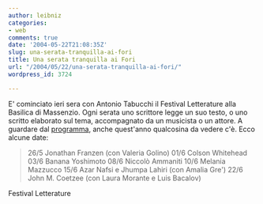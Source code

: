 ```yaml
---
author: leibniz
categories:
- web
comments: true
date: '2004-05-22T21:08:35Z'
slug: una-serata-tranquilla-ai-fori
title: Una serata tranquilla ai Fori
url: "/2004/05/22/una-serata-tranquilla-ai-fori/"
wordpress_id: 3724

---
```

E' cominciato ieri sera con Antonio Tabucchi il Festival Letterature alla Basilica di Massenzio. Ogni serata uno scrittore legge un suo testo, o uno scritto elaborato sul tema, accompagnato da un musicista o un attore. A guardare dal [programma](https://www.festivaldelleletterature.it/programma.asp?lang=it), anche quest'anno qualcosina da vedere c'è. Ecco alcune date: 


> 26/5 Jonathan Franzen (con Valeria Golino)
01/6 Colson Whitehead
03/6 Banana Yoshimoto
08/6 Niccolò Ammaniti
10/6 Melania Mazzucco
15/6 Azar Nafsi e Jhumpa Lahiri (con Amalia Gre')
22/6 John M. Coetzee (con Laura Morante e Luis Bacalov)


Festival Letterature
